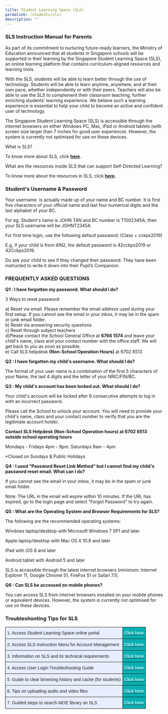 ```yaml
---
title: Student Learning Space (SLS)
permalink: /students/sls/
description: ""
---
```

### SLS Instruction Manual for Parents


As part of its commitment to nurturing future-ready learners, the Ministry of Education announced that all students in Singapore schools will be supported in their learning by the Singapore Student Learning Space (SLS), an online learning platform that contains curriculum-aligned resources and learning tools.

  

With the SLS, students will be able to learn better through the use of technology. Students will be able to learn anytime, anywhere, and at their own pace, whether independently or with their peers. Teachers will also be able to use the SLS to complement their classroom teaching, further enriching students’ learning experience. We believe such a learning experience is essential to help your child to become an active and confident user of technology.

  

The Singapore Student Learning Space (SLS) is accessible through the internet browsers on either Windows PC, Mac, iPad or Android tablets (with screen size larger than 7 inches for good user experience). However, the system is currently not optimised for use on these devices.

  

What is SLS? 

To know more about SLS, click [**here**](https://www.youtube.com/watch?time_continue=80&v=F0FTP2FveSg).


What are the resources inside SLS that can support Self-Directed Learning?

To know more about the resources in SLS, click **[here](https://youtu.be/JZhjECbHmiE).**  

  

### **Student's Username & Password**

Your username  is actually made up of your name and BC number. It is first five characters of your official name and last four numerical digits and the last alphabet of your BC. 

For eg. Student's name is JOHN TAN and BC number is T1002345A, then your SLS username will be JOHNT2345A

For first time login, use the following default password: (Class + cckps2019)

E.g, if your child is from 4IN2, the default password is 42cckps2019 or 42Cckps2019.

Do ask your child to see if they changed their password. They have been instructed to write it down into their Pupil’s Companion.

  

  

  

### **FREQUENTLY ASKED QUESTIONS**

  

**Q1 : I have forgotten my password. What should I do?**

3 Ways to reset password:   

a) Reset via email. Please remember the email address used during your first setup. If you cannot see the email in your inbox, it may be in the spam or junk email folder.      
b) Reset via answering security questions     
c) Reset through subject teachers   
d)Please contact the School General Office at **6766 1574** and leave your child's name, class and your contact number with the office staff. We will get back to you as soon as possible.   
e) Call SLS helpdesk **(Non-School Operation Hours)** at 6702 6513

  

  

**Q2 : I have forgotten my child's username. What should I do?** 

The format of your user name is a combination of the first 5 characters of your Name, the last 4 digits and the letter of your NRIC/FIN/BC.

  

**Q3 : My child's account has been locked out. What should I do?** 

Your child's account will be locked after 6 consecutive attempts to log in with an incorrect password. 

Please call the School to unlock your account. You will need to provide your child's name, class and your contact number to verify that you are the legitimate account holder. 

  

**Contact SLS Helpdesk (Non-School Operation hours) at 6702 6513 outside school operating hours**

  

Mondays - Fridays 4pm - 9pm. Saturdays 9am - 4pm

\*Closed on Sundays & Public Holidays

  

**Q4 : I used “Password Reset Link Method” but I cannot find my child's password reset email. What can I do?** 

If you cannot see the email in your inbox, it may be in the spam or junk email folder. 

Note: The URL in the email will expire within 10 minutes. If the URL has expired, go to the login page and select “Forgot Password” to try again.

**Q5 : What are the Operating System and Browser Requirements for SLS?** 

The following are the recommended operating systems: 

  

Windows laptop/desktop with Microsoft Windows 7 SP1 and later 

  

Apple laptop/desktop with Mac OS X 10.9 and later 

  

iPad with iOS 8 and later 

  

Android tablet with Android 5 and later 

  

SLS is accessible through the latest internet browsers (minimum: Internet Explorer 11, Google Chrome 51, FireFox 51 or Safari 7.1).

**Q6 : Can SLS be accessed on mobile phones?** 

You can access SLS from internet browsers installed on your mobile phones or equivalent devices. However, the system is currently not optimised for use on these devices.

### Troubleshooting Tips for SLS

<style type="text/css">
.tg  {border-collapse:collapse;border-spacing:0;margin:0px auto;}
.tg td{border-color:black;border-style:solid;border-width:1px;font-family:Arial, sans-serif;font-size:14px;
  overflow:hidden;padding:10px 5px;word-break:normal;}
.tg th{border-color:black;border-style:solid;border-width:1px;font-family:Arial, sans-serif;font-size:14px;
  font-weight:normal;overflow:hidden;padding:10px 5px;word-break:normal;}
.tg .tg-9n9o{background-color:#09b0b3;color:#FFF;text-align:center;vertical-align:middle}
.tg .tg-lr6o{background-color:#E8EDFF;color:#222;text-align:left;vertical-align:middle}
.tg .tg-i9lp{background-color:#E8EDFF;border-color:#222222;color:#222;text-align:left;vertical-align:middle}
</style>
<table class="tg">
<tbody>
  <tr>
    <td class="tg-lr6o"><span style="color:#222">1.  Access Student Learning  Space online portal</span></td>
    <td class="tg-9n9o"><a href="https://vle.learning.moe.edu.sg/login" target="_blank" rel="noopener noreferrer"><span style="text-decoration:none;color:#FFF">Click here</span></a></td>
  </tr>
  <tr>
    <td class="tg-lr6o"><span style="color:#222">2.  Access SLS Instruction Menu for Account Management</span></td>
    <td class="tg-9n9o"><a href="/files/SLS%20Account%20Management%20-%20Guide%20for%20P2%20to%20P6%20Students.pdf" target="_blank" rel="noopener noreferrer"><span style="text-decoration:none;color:#FFF">Click here</span></a></td>
  </tr>
  <tr>
    <td class="tg-lr6o"><span style="color:#222">3.  Information on SLS and its technical requirements</span></td>
    <td class="tg-9n9o"><a href="https://www.moe.gov.sg/education-in-sg/student-learning-space/accessing-sls" target="_blank" rel="noopener noreferrer"><span style="text-decoration:none;color:#FFF">Click here</span></a></td>
  </tr>
  <tr>
    <td class="tg-lr6o"><span style="color:#222">4.  Access User Login Troubleshooting Guide</span></td>
    <td class="tg-9n9o"><a href="https://static.learning.moe.edu.sg/UserGuide/login-troubleshooting.html#" target="_blank" rel="noopener noreferrer"><span style="text-decoration:none;color:#FFF">Click here</span></a></td>
  </tr>
  <tr>
    <td class="tg-i9lp"><span style="color:#222">5.  Guide to clear browsing history and cache (for students)</span></td>
    <td class="tg-9n9o"><a href="/files/FHBL%20Resource%202_Clear%20browsing%20history%20and%20Cache%20for%20students.pdf" target="_blank" rel="noopener noreferrer"><span style="text-decoration:none;color:#FFF">Click here</span></a></td>
  </tr>
  <tr>
    <td class="tg-lr6o"><span style="color:#222">6.  Tips on uploading audio and video files</span></td>
    <td class="tg-9n9o"><a href="/files/FHBL%20Resource%201%20-%20Uploading%20of%20Audio%20and%20Video%20Files.pdf" target="_blank" rel="noopener noreferrer"><span style="text-decoration:none;color:#FFF">Click here</span></a><br></td>
  </tr>
  <tr>
    <td class="tg-lr6o"><span style="color:#222">7.  Guided steps to search MOE library on SLS </span></td>
    <td class="tg-9n9o"><a href="/files/FHBL%20Resource%204%20-%20Search%20MOE%20Library.pdf" target="_blank" rel="noopener noreferrer"><span style="color:#FFF">Click here</span></a></td>
  </tr>
</tbody>
</table>